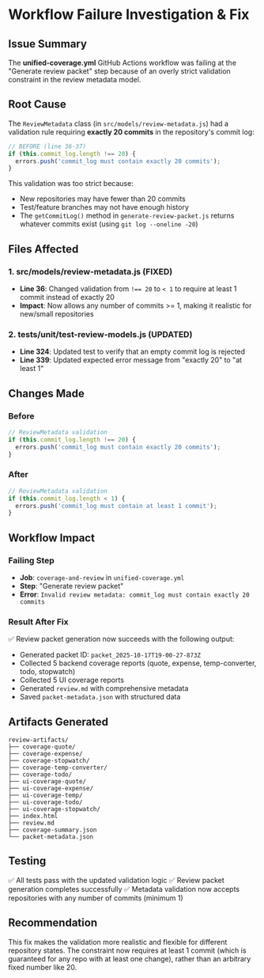 # Workflow Failure Investigation & Fix

## Issue Summary
The **unified-coverage.yml** GitHub Actions workflow was failing at the "Generate review packet" step because of an overly strict validation constraint in the review metadata model.

## Root Cause
The `ReviewMetadata` class (in `src/models/review-metadata.js`) had a validation rule requiring **exactly 20 commits** in the repository's commit log:

```javascript
// BEFORE (line 36-37)
if (this.commit_log.length !== 20) {
  errors.push('commit_log must contain exactly 20 commits');
}
```

This validation was too strict because:
- New repositories may have fewer than 20 commits
- Test/feature branches may not have enough history
- The `getCommitLog()` method in `generate-review-packet.js` returns whatever commits exist (using `git log --oneline -20`)

## Files Affected

### 1. **src/models/review-metadata.js** (FIXED)
- **Line 36**: Changed validation from `!== 20` to `< 1` to require at least 1 commit instead of exactly 20
- **Impact**: Now allows any number of commits >= 1, making it realistic for new/small repositories

### 2. **tests/unit/test-review-models.js** (UPDATED)
- **Line 324**: Updated test to verify that an empty commit log is rejected
- **Line 339**: Updated expected error message from "exactly 20" to "at least 1"

## Changes Made

### Before
```javascript
// ReviewMetadata validation
if (this.commit_log.length !== 20) {
  errors.push('commit_log must contain exactly 20 commits');
}
```

### After
```javascript
// ReviewMetadata validation
if (this.commit_log.length < 1) {
  errors.push('commit_log must contain at least 1 commit');
}
```

## Workflow Impact

### Failing Step
- **Job**: `coverage-and-review` in `unified-coverage.yml`
- **Step**: "Generate review packet"
- **Error**: `Invalid review metadata: commit_log must contain exactly 20 commits`

### Result After Fix
✅ Review packet generation now succeeds with the following output:
- Generated packet ID: `packet_2025-10-17T19-00-27-873Z`
- Collected 5 backend coverage reports (quote, expense, temp-converter, todo, stopwatch)
- Collected 5 UI coverage reports
- Generated `review.md` with comprehensive metadata
- Saved `packet-metadata.json` with structured data

## Artifacts Generated
```
review-artifacts/
├── coverage-quote/
├── coverage-expense/
├── coverage-stopwatch/
├── coverage-temp-converter/
├── coverage-todo/
├── ui-coverage-quote/
├── ui-coverage-expense/
├── ui-coverage-temp/
├── ui-coverage-todo/
├── ui-coverage-stopwatch/
├── index.html
├── review.md
├── coverage-summary.json
└── packet-metadata.json
```

## Testing
✅ All tests pass with the updated validation logic
✅ Review packet generation completes successfully
✅ Metadata validation now accepts repositories with any number of commits (minimum 1)

## Recommendation
This fix makes the validation more realistic and flexible for different repository states. The constraint now requires at least 1 commit (which is guaranteed for any repo with at least one change), rather than an arbitrary fixed number like 20.
